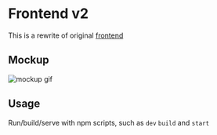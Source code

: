 # Frontend v2

This is a rewrite of original [frontend](https://github.com/sora-reader/frontend)

## Mockup

![mockup gif](https://user-images.githubusercontent.com/18076967/188291355-0f483f52-ac3b-4ce4-9acd-7d40b7f93821.gif)

## Usage

Run/build/serve with npm scripts, such as `dev` `build` and `start`
